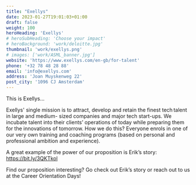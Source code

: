 ```yaml
---
title: "Exellys"
date: 2023-01-27T19:01:03+01:00
draft: false
weight: 100
heroHeading: 'Exellys'
# heroSubHeading: 'Choose your impact'
# heroBackground: 'work/deloitte.jpg'
thumbnail: 'work/exellys.png'
# images: ['work/ASML_banner.jpg']
website: 'https://www.exellys.com/en-gb/for-talent'
phone: '+32 78 48 28 88'
email: 'info@exellys.com'
address: 'Joan Muyskenweg 22'
post_city: '1096 CJ Amsterdam'
---
```


This is Exellys...

Exellys' single mission is to attract, develop and retain the finest tech talent in large and medium-
sized companies and major tech start-ups. We incubate talent into their clients’ operations of today
while preparing them for the innovations of tomorrow. How we do this? Everyone enrols in one of
our very own training and coaching programs (based on personal and professional ambition and
experience).

A great example of the power of our proposition is Erik’s story: https://bit.ly/3QKTkol

Find our proposition interesting? Go check out Erik’s story or reach out to us at the Career
Orientation Days!
